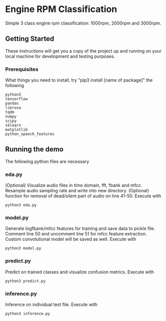 # Engine RPM Classification

Simple 3 class engine rpm classification: 1000rpm, 2000rpm and 3000rpm.

## Getting Started

These instructions will get you a copy of the project up and running on your local machine for development and testing purposes.

### Prerequisites

What things you need to install, try "pip3 install [name of package]" the following

```
python3
tensorflow
pandas
librosa
tqdm
numpy
scipy
sklearn
matplotlib
python_speech_features
```

## Running the demo

The following python files are necessary

### eda.py

(Optional) Visualize audio files in time domain, fft, fbank and mfcc.
Resample audio sampling rate and write into new directory. 
(Optional) function for removal of dead/silent part of audio on line 41-50. 
Execute with

```
python3 eda.py
```

### model.py

Generate logfbank/mfcc features for training and save data to pickle file. 
Comment line 50 and uncomment line 51 for mfcc feature extraction.
Custom convolutional model will be saved as well.
Execute with

```
python3 model.py
```

### predict.py

Predict on trained classes and visualize confusion metrics.
Execute with

```
python3 predict.py
```

### inference.py

Inference on individual test file.
Execute with

```
python3 inference.py
```